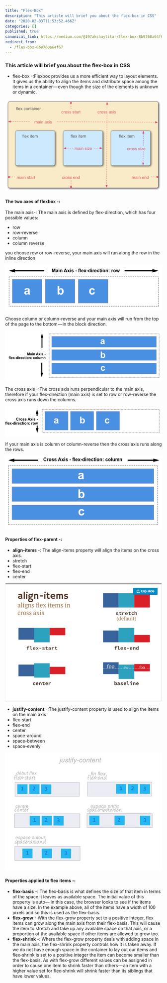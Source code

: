 ```yaml
---
title: "Flex-Box"
description: "This article will brief you about the flex-box in CSS"
date: "2020-02-03T11:53:52.466Z"
categories: []
published: true
canonical_link: https://medium.com/@197akshaytitar/flex-box-8b9760a64f67
redirect_from:
  - /flex-box-8b9760a64f67
---
```


### This article will brief you about the flex-box in CSS

-   flex-box -:Flexbox provides us a more efficient way to layout elements. It gives us the ability to align the items and distribute space among the items in a container — even though the size of the elements is unknown or dynamic.

![](./asset-1.png)

#### The two axes of flexbox -:

The main axis-: The main axis is defined by flex-direction, which has four possible values:

-   row
-   row-reverse
-   column
-   column reverse

you choose row or row-reverse, your main axis will run along the row in the inline direction

![](./asset-2.png)

Choose column or column-reverse and your main axis will run from the top of the page to the bottom — in the block direction.

![](./asset-3.png)

The cross axis -:The cross axis runs perpendicular to the main axis, therefore if your flex-direction (main axis) is set to row or row-reverse the cross axis runs down the columns.

![](./asset-4.png)

If your main axis is column or column-reverse then the cross axis runs along the rows.

![](./asset-5.png)

#### Properties of flex-parent -:

-   **align-items** \-: The align-items property will align the items on the cross axis.
-   stretch
-   flex-start
-   flex-end
-   center

![](./asset-6.png)

-   **justify-content** -:The justify-content property is used to align the items on the main axis
-   flex-start
-   flex-end
-   center
-   space-around
-   space-between
-   space-evenly

![](./asset-7.jpeg)

#### Properties applied to flex items -:

-   **flex-basis** -: The flex-basis is what defines the size of that item in terms of the space it leaves as available space. The initial value of this property is auto— in this case, the browser looks to see if the items have a size. In the example above, all of the items have a width of 100 pixels and so this is used as the flex-basis.
-   **flex-grow** -:With the flex-grow property set to a positive integer, flex items can grow along the main axis from their flex-basis. This will cause the item to stretch and take up any available space on that axis, or a proportion of the available space if other items are allowed to grow too.
-   **flex-shrink** -: Where the flex-grow property deals with adding space in the main axis, the flex-shrink property controls how it is taken away. If we do not have enough space in the container to lay out our items and flex-shrink is set to a positive integer the item can become smaller than the flex-basis. As with flex-grow different values can be assigned in order to cause one item to shrink faster than others — an item with a higher value set for flex-shrink will shrink faster than its siblings that have lower values.
